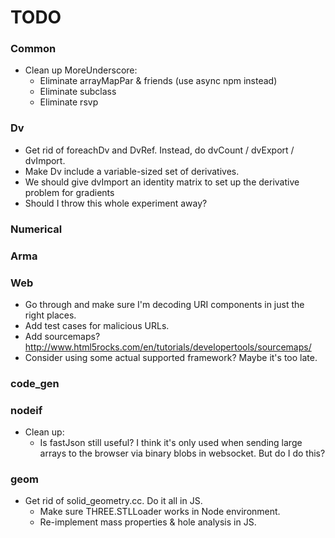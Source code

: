 # TODO

### Common

  * Clean up MoreUnderscore:
    - Eliminate arrayMapPar & friends (use async npm instead)
    - Eliminate subclass
    - Eliminate rsvp

### Dv

  * Get rid of foreachDv and DvRef. Instead, do dvCount / dvExport / dvImport.
  * Make Dv include a variable-sized set of derivatives.
  * We should give dvImport an identity matrix to set up the derivative problem for gradients
  * Should I throw this whole experiment away?

### Numerical

### Arma

### Web

 * Go through and make sure I'm decoding URI components in just the right places.
 * Add test cases for malicious URLs.
 * Add sourcemaps?   http://www.html5rocks.com/en/tutorials/developertools/sourcemaps/
 * Consider using some actual supported framework? Maybe it's too late.

### code_gen

### nodeif

* Clean up:
   - Is fastJson still useful? I think it's only used when sending large arrays to the browser via binary blobs in websocket. But do I do this?

### geom

 * Get rid of solid_geometry.cc. Do it all in JS.
   - Make sure THREE.STLLoader works in Node environment.
   - Re-implement mass properties & hole analysis in JS.
